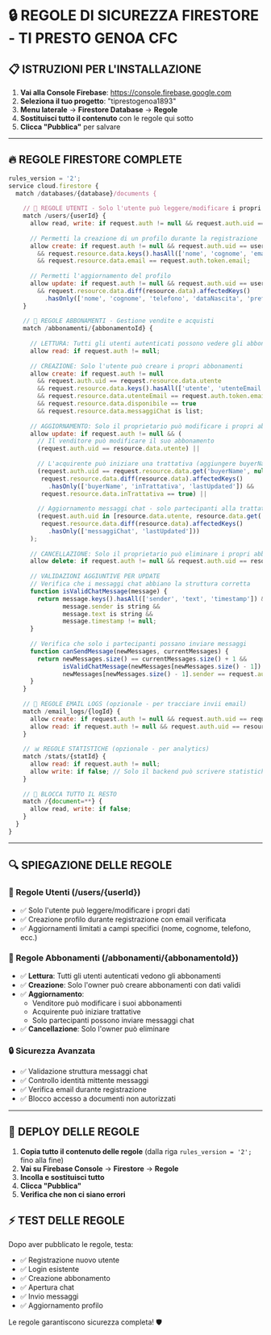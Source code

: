 # 🔒 REGOLE DI SICUREZZA FIRESTORE - TI PRESTO GENOA CFC

## 📋 ISTRUZIONI PER L'INSTALLAZIONE

1. **Vai alla Console Firebase**: https://console.firebase.google.com
2. **Seleziona il tuo progetto**: "tiprestogenoa1893"
3. **Menu laterale** → **Firestore Database** → **Regole**
4. **Sostituisci tutto il contenuto** con le regole qui sotto
5. **Clicca "Pubblica"** per salvare

---

## 🔥 REGOLE FIRESTORE COMPLETE

```javascript
rules_version = '2';
service cloud.firestore {
  match /databases/{database}/documents {
    
    // 👤 REGOLE UTENTI - Solo l'utente può leggere/modificare i propri dati
    match /users/{userId} {
      allow read, write: if request.auth != null && request.auth.uid == userId;
      
      // Permetti la creazione di un profilo durante la registrazione
      allow create: if request.auth != null && request.auth.uid == userId
        && request.resource.data.keys().hasAll(['nome', 'cognome', 'email', 'registrationDate'])
        && request.resource.data.email == request.auth.token.email;
      
      // Permetti l'aggiornamento del profilo
      allow update: if request.auth != null && request.auth.uid == userId
        && request.resource.data.diff(resource.data).affectedKeys()
          .hasOnly(['nome', 'cognome', 'telefono', 'dataNascita', 'preferences', 'lastUpdated', 'preferencesUpdated']);
    }
    
    // 🎫 REGOLE ABBONAMENTI - Gestione vendite e acquisti
    match /abbonamenti/{abbonamentoId} {
      
      // LETTURA: Tutti gli utenti autenticati possono vedere gli abbonamenti disponibili
      allow read: if request.auth != null;
      
      // CREAZIONE: Solo l'utente può creare i propri abbonamenti
      allow create: if request.auth != null 
        && request.auth.uid == request.resource.data.utente
        && request.resource.data.keys().hasAll(['utente', 'utenteEmail', 'matchId', 'matchDesc', 'settore', 'disponibile', 'messaggiChat', 'timestamp'])
        && request.resource.data.utenteEmail == request.auth.token.email
        && request.resource.data.disponibile == true
        && request.resource.data.messaggiChat is list;
      
      // AGGIORNAMENTO: Solo il proprietario può modificare i propri abbonamenti
      allow update: if request.auth != null && (
        // Il venditore può modificare il suo abbonamento
        (request.auth.uid == resource.data.utente) ||
        
        // L'acquirente può iniziare una trattativa (aggiungere buyerName)
        (request.auth.uid == request.resource.data.get('buyerName', null) &&
         request.resource.data.diff(resource.data).affectedKeys()
           .hasOnly(['buyerName', 'inTrattativa', 'lastUpdated']) &&
         request.resource.data.inTrattativa == true) ||
        
        // Aggiornamento messaggi chat - solo partecipanti alla trattativa
        (request.auth.uid in [resource.data.utente, resource.data.get('buyerName', null)] &&
         request.resource.data.diff(resource.data).affectedKeys()
           .hasOnly(['messaggiChat', 'lastUpdated']))
      );
      
      // CANCELLAZIONE: Solo il proprietario può eliminare i propri abbonamenti
      allow delete: if request.auth != null && request.auth.uid == resource.data.utente;
      
      // VALIDAZIONI AGGIUNTIVE PER UPDATE
      // Verifica che i messaggi chat abbiano la struttura corretta
      function isValidChatMessage(message) {
        return message.keys().hasAll(['sender', 'text', 'timestamp']) &&
               message.sender is string &&
               message.text is string &&
               message.timestamp != null;
      }
      
      // Verifica che solo i partecipanti possano inviare messaggi
      function canSendMessage(newMessages, currentMessages) {
        return newMessages.size() == currentMessages.size() + 1 &&
               isValidChatMessage(newMessages[newMessages.size() - 1]) &&
               newMessages[newMessages.size() - 1].sender == request.auth.uid;
      }
    }
    
    // 📧 REGOLE EMAIL LOGS (opzionale - per tracciare invii email)
    match /email_logs/{logId} {
      allow create: if request.auth != null && request.auth.uid == request.resource.data.userId;
      allow read: if request.auth != null && request.auth.uid == resource.data.userId;
    }
    
    // 📊 REGOLE STATISTICHE (opzionale - per analytics)
    match /stats/{statId} {
      allow read: if request.auth != null;
      allow write: if false; // Solo il backend può scrivere statistiche
    }
    
    // 🚫 BLOCCA TUTTO IL RESTO
    match /{document=**} {
      allow read, write: if false;
    }
  }
}
```

---

## 🔍 SPIEGAZIONE DELLE REGOLE

### **👤 Regole Utenti (/users/{userId})**
- ✅ Solo l'utente può leggere/modificare i propri dati
- ✅ Creazione profilo durante registrazione con email verificata
- ✅ Aggiornamenti limitati a campi specifici (nome, cognome, telefono, ecc.)

### **🎫 Regole Abbonamenti (/abbonamenti/{abbonamentoId})**
- ✅ **Lettura**: Tutti gli utenti autenticati vedono gli abbonamenti
- ✅ **Creazione**: Solo l'owner può creare abbonamenti con dati validi
- ✅ **Aggiornamento**: 
  - Venditore può modificare i suoi abbonamenti
  - Acquirente può iniziare trattative
  - Solo partecipanti possono inviare messaggi chat
- ✅ **Cancellazione**: Solo l'owner può eliminare

### **🔒 Sicurezza Avanzata**
- ✅ Validazione struttura messaggi chat
- ✅ Controllo identità mittente messaggi
- ✅ Verifica email durante registrazione
- ✅ Blocco accesso a documenti non autorizzati

---

## 🚀 DEPLOY DELLE REGOLE

1. **Copia tutto il contenuto delle regole** (dalla riga `rules_version = '2';` fino alla fine)
2. **Vai su Firebase Console** → **Firestore** → **Regole**
3. **Incolla e sostituisci tutto**
4. **Clicca "Pubblica"**
5. **Verifica che non ci siano errori**

## ⚡ TEST DELLE REGOLE

Dopo aver pubblicato le regole, testa:
- ✅ Registrazione nuovo utente
- ✅ Login esistente
- ✅ Creazione abbonamento
- ✅ Apertura chat
- ✅ Invio messaggi
- ✅ Aggiornamento profilo

Le regole garantiscono sicurezza completa! 🛡️